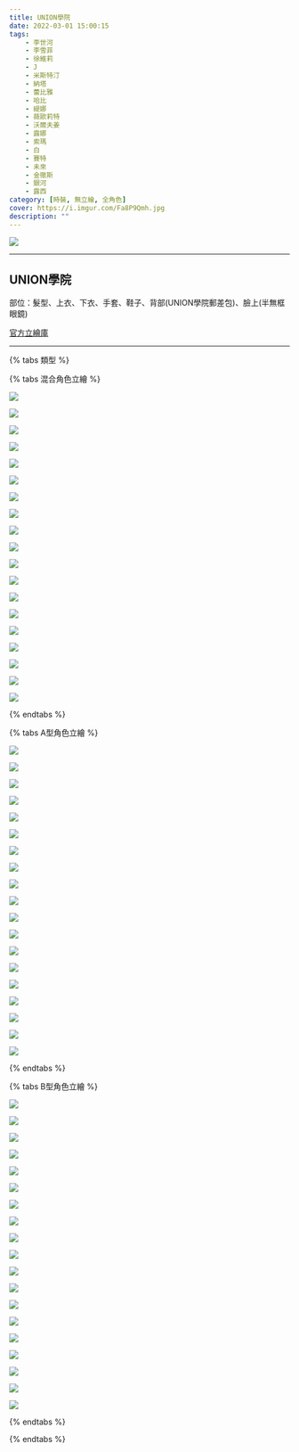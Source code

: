 ```yaml
---
title: UNION學院
date: 2022-03-01 15:00:15
tags:
    - 李世河
    - 李雪菲
    - 徐維莉
    - J
    - 米斯特汀
    - 納塔
    - 蕾比雅
    - 哈比
    - 緹娜
    - 薇歐莉特
    - 沃爾夫姜
    - 露娜
    - 索瑪
    - 白
    - 賽特
    - 未來
    - 金徹斯
    - 銀河
    - 露西
category: [時裝, 無立繪, 全角色]
cover: https://i.imgur.com/Fa8P9Qmh.jpg
description: ""
---
```


[![](https://i.imgur.com/Fa8P9Qmh.jpg)](https://i.imgur.com/Fa8P9Qm.jpg)


---
## UNION學院


部位：髮型、上衣、下衣、手套、鞋子、背部(UNION學院郵差包)、臉上(半無框眼鏡) 

[官方立繪庫](https://www.naddic.co.kr/ko/game/cls/fansitekit)

---

{% tabs 類型 %}
<!-- tab A型 -->
{% tabs 混合角色立繪 %}
<!-- tab 李世河(Seha)-->
[![](https://i.imgur.com/X2MvQd8h.png)](https://i.imgur.com/X2MvQd8.png)
<!-- endtab -->
<!-- tab 李雪菲(Seulbi)-->
[![](https://i.imgur.com/0mXipU0h.png)](https://i.imgur.com/0mXipU0.png)
<!-- endtab -->
<!-- tab 徐維莉(Yuri)-->
[![](https://i.imgur.com/9SsqQpdh.png)](https://i.imgur.com/9SsqQpd.png)
<!-- endtab -->
<!-- tab J-->
[![](https://i.imgur.com/vEcbBfsh.png)](https://i.imgur.com/vEcbBfs.png)
<!-- endtab -->
<!-- tab 米斯特汀(Tein)-->
[![](https://i.imgur.com/1Gz6KEdh.png)](https://i.imgur.com/1Gz6KEd.png)
<!-- endtab -->
<!-- tab 納塔(Nata)-->
[![](https://i.imgur.com/c4G2VJIh.png)](https://i.imgur.com/c4G2VJI.png)
<!-- endtab -->
<!-- tab 蕾比雅(Levia)-->
[![](https://i.imgur.com/Bbtn1Cqh.png)](https://i.imgur.com/Bbtn1Cq.png)
<!-- endtab -->
<!-- tab 哈比(Harpy)-->
[![](https://i.imgur.com/GtRwgvOh.png)](https://i.imgur.com/GtRwgvO.png)
<!-- endtab -->
<!-- tab 緹娜(Tina)-->
[![](https://i.imgur.com/UsGDuUeh.png)](https://i.imgur.com/UsGDuUe.png)
<!-- endtab -->
<!-- tab 薇歐莉特(Violet)-->
[![](https://i.imgur.com/gigzGWCh.png)](https://i.imgur.com/gigzGWC.png)
<!-- endtab -->
<!-- tab 沃爾夫姜(Wolfgang)-->
[![](https://i.imgur.com/onhfxtch.png)](https://i.imgur.com/onhfxtc.png)
<!-- endtab -->
<!-- tab 露娜(Luna)-->
[![](https://i.imgur.com/aJxUTxeh.png)](https://i.imgur.com/aJxUTxe.png)
<!-- endtab -->
<!-- tab 索瑪(Soma)-->
[![](https://i.imgur.com/N58G6Vih.png)](https://i.imgur.com/N58G6Vi.png)
<!-- endtab -->
<!-- tab 白(Bai)-->
[![](https://i.imgur.com/KAkdiQjh.png)](https://i.imgur.com/KAkdiQj.png)
<!-- endtab -->
<!-- tab 賽特(Seth)-->
[![](https://i.imgur.com/LMeWBr7h.png)](https://i.imgur.com/LMeWBr7.png)
<!-- endtab -->
<!-- tab 未來(Mirae)-->
[![](https://i.imgur.com/D9dC2BNh.png)](https://i.imgur.com/D9dC2BN.png)
<!-- endtab -->
<!-- tab 徹斯(Chulsoo)-->
[![](https://i.imgur.com/phXzur8h.png)](https://i.imgur.com/phXzur8.png)
<!-- endtab -->
<!-- tab 銀河(Eunha)-->
[![](https://i.imgur.com/JYWGrLyh.png)](https://i.imgur.com/JYWGrLy.png)
<!-- endtab -->
<!-- tab 露西(Lucy)-->
[![](https://i.imgur.com/A2hgjpSh.png)](https://i.imgur.com/A2hgjpS.png)
<!-- endtab -->
{% endtabs %}
<!-- endtab -->

<!-- tab B型-->
{% tabs A型角色立繪 %}
<!-- tab 李世河(Seha)-->
[![](https://i.imgur.com/HjHSdd7h.png)](https://i.imgur.com/HjHSdd7.png)
<!-- endtab -->
<!-- tab 李雪菲(Seulbi)-->
[![](https://i.imgur.com/oW3ZoAjh.png)](https://i.imgur.com/oW3ZoAj.png)
<!-- endtab -->
<!-- tab 徐維莉(Yuri)-->
[![](https://i.imgur.com/BD2PTJ3h.png)](https://i.imgur.com/BD2PTJ3.png)
<!-- endtab -->
<!-- tab J-->
[![](https://i.imgur.com/QCT0m7Qh.png)](https://i.imgur.com/QCT0m7Q.png)
<!-- endtab -->
<!-- tab 米斯特汀(Tein)-->
[![](https://i.imgur.com/TIoOYe1h.png)](https://i.imgur.com/TIoOYe1.png)
<!-- endtab -->
<!-- tab 納塔(Nata)-->
[![](https://i.imgur.com/yrTYkr3h.png)](https://i.imgur.com/yrTYkr3.png)
<!-- endtab -->
<!-- tab 蕾比雅(Levia)-->
[![](https://i.imgur.com/OCRB332h.png)](https://i.imgur.com/OCRB332.png)
<!-- endtab -->
<!-- tab 哈比(Harpy)-->
[![](https://i.imgur.com/hyZFhWXh.png)](https://i.imgur.com/hyZFhWX.png)
<!-- endtab -->
<!-- tab 緹娜(Tina)-->
[![](https://i.imgur.com/f2PeYhah.png)](https://i.imgur.com/f2PeYha.png)
<!-- endtab -->
<!-- tab 薇歐莉特(Violet)-->
[![](https://i.imgur.com/f8kW66yh.png)](https://i.imgur.com/f8kW66y.png)
<!-- endtab -->
<!-- tab 沃爾夫姜(Wolfgang)-->
[![](https://i.imgur.com/7NFatQVh.png)](https://i.imgur.com/7NFatQV.png)
<!-- endtab -->
<!-- tab 露娜(Luna)-->
[![](https://i.imgur.com/vOCSx3Kh.png)](https://i.imgur.com/vOCSx3K.png)
<!-- endtab -->
<!-- tab 索瑪(Soma)-->
[![](https://i.imgur.com/pWF74WMh.png)](https://i.imgur.com/pWF74WM.png)
<!-- endtab -->
<!-- tab 白(Bai)-->
[![](https://i.imgur.com/tzCu5dhh.png)](https://i.imgur.com/tzCu5dh.png)
<!-- endtab -->
<!-- tab 賽特(Seth)-->
[![](https://i.imgur.com/1mwVWGOh.png)](https://i.imgur.com/1mwVWGO.png)
<!-- endtab -->
<!-- tab 未來(Mirae)-->
[![](https://i.imgur.com/yqKeVn8h.png)](https://i.imgur.com/yqKeVn8.png)
<!-- endtab -->
<!-- tab 徹斯(Chulsoo)-->
[![](https://i.imgur.com/qRnjhhmh.png)](https://i.imgur.com/qRnjhhm.png)
<!-- endtab -->
<!-- tab 銀河(Eunha)-->
[![](https://i.imgur.com/gHVsJPTh.png)](https://i.imgur.com/gHVsJPT.png)
<!-- endtab -->
<!-- tab 露西(Lucy)-->
[![](https://i.imgur.com/nIhwn2yh.png)](https://i.imgur.com/nIhwn2y.png)
<!-- endtab -->
{% endtabs %}
<!-- endtab -->

<!-- tab C型-->
{% tabs B型角色立繪 %}
<!-- tab 李世河(Seha)-->
[![](https://i.imgur.com/6y9gk9uh.png)](https://i.imgur.com/6y9gk9u.png)
<!-- endtab -->
<!-- tab 李雪菲(Seulbi)-->
[![](https://i.imgur.com/YBHPjQBh.png)](https://i.imgur.com/YBHPjQB.png)
<!-- endtab -->
<!-- tab 徐維莉(Yuri)-->
[![](https://i.imgur.com/6r1yFpoh.png)](https://i.imgur.com/6r1yFpo.png)
<!-- endtab -->
<!-- tab J-->
[![](https://i.imgur.com/zAOinrth.png)](https://i.imgur.com/zAOinrt.png)
<!-- endtab -->
<!-- tab 米斯特汀(Tein)-->
[![](https://i.imgur.com/gzF0RpIh.png)](https://i.imgur.com/gzF0RpI.png)
<!-- endtab -->
<!-- tab 納塔(Nata)-->
[![](https://i.imgur.com/1JNAJTWh.png)](https://i.imgur.com/1JNAJTW.png)
<!-- endtab -->
<!-- tab 蕾比雅(Levia)-->
[![](https://i.imgur.com/bUT69Ydh.png)](https://i.imgur.com/bUT69Yd.png)
<!-- endtab -->
<!-- tab 哈比(Harpy)-->
[![](https://i.imgur.com/uHGsdXlh.png)](https://i.imgur.com/uHGsdXl.png)
<!-- endtab -->
<!-- tab 緹娜(Tina)-->
[![](https://i.imgur.com/V2GCG9gh.png)](https://i.imgur.com/V2GCG9g.png)
<!-- endtab -->
<!-- tab 薇歐莉特(Violet)-->
[![](https://i.imgur.com/gIuYEz0h.png)](https://i.imgur.com/gIuYEz0.png)
<!-- endtab -->
<!-- tab 沃爾夫姜(Wolfgang)-->
[![](https://i.imgur.com/SuWZW6Eh.png)](https://i.imgur.com/SuWZW6E.png)
<!-- endtab -->
<!-- tab 露娜(Luna)-->
[![](https://i.imgur.com/KYdMsaPh.png)](https://i.imgur.com/KYdMsaP.png)
<!-- endtab -->
<!-- tab 索瑪(Soma)-->
[![](https://i.imgur.com/6kmsTGoh.png)](https://i.imgur.com/6kmsTGo.png)
<!-- endtab -->
<!-- tab 白(Bai)-->
[![](https://i.imgur.com/SryYd5Gh.png)](https://i.imgur.com/SryYd5G.png)
<!-- endtab -->
<!-- tab 賽特(Seth)-->
[![](https://i.imgur.com/qfe5RXVh.png)](https://i.imgur.com/qfe5RXV.png)
<!-- endtab -->
<!-- tab 未來(Mirae)-->
[![](https://i.imgur.com/SjK7nJhh.png)](https://i.imgur.com/SjK7nJh.png)
<!-- endtab -->
<!-- tab 徹斯(Chulsoo)-->
[![](https://i.imgur.com/5l0Nqrdh.png)](https://i.imgur.com/5l0Nqrd.png)
<!-- endtab -->
<!-- tab 銀河(Eunha)-->
[![](https://i.imgur.com/KaTqA2rh.png)](https://i.imgur.com/KaTqA2r.png)
<!-- endtab -->
<!-- tab 露西(Lucy)-->
[![](https://i.imgur.com/PB33lVih.png)](https://i.imgur.com/PB33lVi.png)
<!-- endtab -->
{% endtabs %}
<!-- endtab -->

{% endtabs %}
